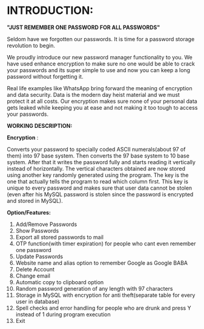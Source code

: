 # **INTRODUCTION:**

**"JUST REMEMBER ONE PASSWORD FOR ALL PASSWORDS"**

Seldom have we forgotten our passwords. It is time for a password storage revolution to begin.

We proudly introduce our new password manager functionality to you. We have used enhance encryption to make sure no one would be able to crack your passwords and its super simple to use and now you can keep a long password without forgetting it.

Real life examples like WhatsApp bring forward the meaning of encryption and data security. Data is the modern day heist material and we must protect it at all costs. Our encryption makes sure none of your personal data gets leaked while keeping you at ease and not making it too tough to access your passwords.

**WORKING DESCRIPTION:**

**Encryption** :

Converts your password to specially coded ASCII numerals(about 97 of them) into 97 base system. Then converts the 97 base system to 10 base system. After that it writes the password fully and starts reading it vertically instead of horizontally. The vertical characters obtained are now stored using another key randomly generated using the program. The key is the one that actually tells the program to read which column first. This key is unique to every password and makes sure that user data cannot be stolen (even after his MySQL password is stolen since the password is encrypted and stored in MySQL).

**Option/Features:**

1. Add/Remove Passwords
2. Show Passwords
3. Export all stored passwords to mail
4. OTP function(with timer expiration) for people who cant even remember one password
5. Update Passwords
6. Website name and alias option to remember Google as Google BABA
7. Delete Account
8. Change email
9. Automatic copy to clipboard option
10. Random password generation of any length with 97 characters
11. Storage in MySQL with encryption for anti theft(separate table for every user in database)
12. Spell checks and error handling for people who are drunk and press Y instead of 1 during program execution
13. Exit
